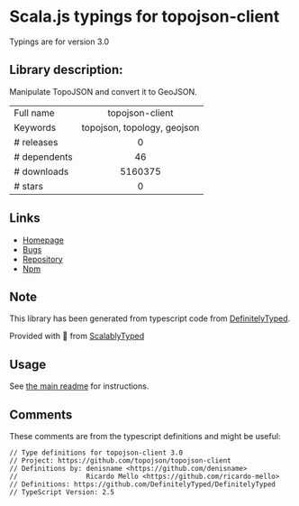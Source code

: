 
# Scala.js typings for topojson-client

Typings are for version 3.0

## Library description:
Manipulate TopoJSON and convert it to GeoJSON.

|                    |                 |
| ------------------ | :-------------: |
| Full name          | topojson-client |
| Keywords           | topojson, topology, geojson |
| # releases         | 0 |
| # dependents       | 46 |
| # downloads        | 5160375 |
| # stars            | 0 |

## Links
- [Homepage](https://github.com/topojson/topojson-client)
- [Bugs](https://github.com/topojson/topojson-client/issues)
- [Repository](https://github.com/topojson/topojson-client)
- [Npm](https://www.npmjs.com/package/topojson-client)
    


## Note
This library has been generated from typescript code from [DefinitelyTyped](https://definitelytyped.org).

Provided with :purple_heart: from [ScalablyTyped](https://github.com/oyvindberg/ScalablyTyped)

## Usage
See [the main readme](../../readme.md) for instructions.

## Comments

These comments are from the typescript definitions and might be useful:
```
// Type definitions for topojson-client 3.0
// Project: https://github.com/topojson/topojson-client
// Definitions by: denisname <https://github.com/denisname>
//                 Ricardo Mello <https://github.com/ricardo-mello>
// Definitions: https://github.com/DefinitelyTyped/DefinitelyTyped
// TypeScript Version: 2.5

```

